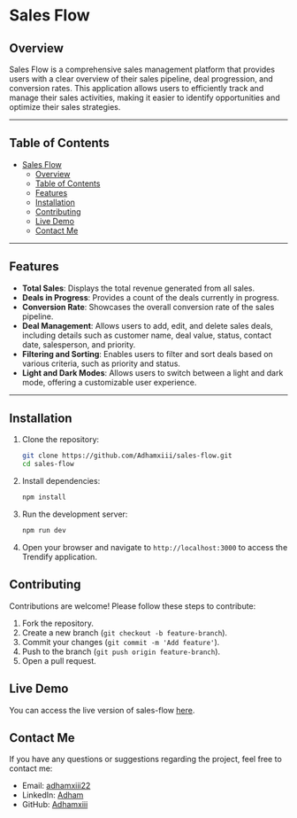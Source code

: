 # Sales Flow

## Overview

Sales Flow is a comprehensive sales management platform that provides users with a clear overview of their sales pipeline, deal progression, and conversion rates. This application allows users to efficiently track and manage their sales activities, making it easier to identify opportunities and optimize their sales strategies.

---

## Table of Contents

- [Sales Flow](#sales-flow)
  - [Overview](#overview)
  - [Table of Contents](#table-of-contents)
  - [Features](#features)
  - [Installation](#installation)
  - [Contributing](#contributing)
  - [Live Demo](#live-demo)
  - [Contact Me](#contact-me)

---

## Features

- **Total Sales**: Displays the total revenue generated from all sales.
- **Deals in Progress**: Provides a count of the deals currently in progress.
- **Conversion Rate**: Showcases the overall conversion rate of the sales pipeline.
- **Deal Management**: Allows users to add, edit, and delete sales deals, including details such as customer name, deal value, status, contact date, salesperson, and priority.
- **Filtering and Sorting**: Enables users to filter and sort deals based on various criteria, such as priority and status.
- **Light and Dark Modes**: Allows users to switch between a light and dark mode, offering a customizable user experience.

---

## Installation

1. Clone the repository:

   ```bash
   git clone https://github.com/Adhamxiii/sales-flow.git
   cd sales-flow
   ```

2. Install dependencies:

   ```bash
   npm install
   ```

3. Run the development server:

   ```bash
   npm run dev
   ```

4. Open your browser and navigate to `http://localhost:3000` to access the Trendify application.

## Contributing

Contributions are welcome! Please follow these steps to contribute:

1. Fork the repository.
2. Create a new branch (`git checkout -b feature-branch`).
3. Commit your changes (`git commit -m 'Add feature'`).
4. Push to the branch (`git push origin feature-branch`).
5. Open a pull request.

## Live Demo

You can access the live version of sales-flow [here](https://sales-flow-kappa.vercel.app/).

## Contact Me

If you have any questions or suggestions regarding the project, feel free to contact me:

- Email: [adhamxiii22](mailto:adhamxiii22@gmail.com)
- LinkedIn: [Adham](https://www.linkedin.com/in/adhamnasser/)
- GitHub: [Adhamxiii](https://github.com/Adhamxiii)
